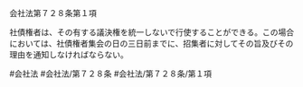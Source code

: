 会社法第７２８条第１項

社債権者は、その有する議決権を統一しないで行使することができる。この場合においては、社債権者集会の日の三日前までに、招集者に対してその旨及びその理由を通知しなければならない。

#会社法
#会社法/第７２８条
#会社法/第７２８条/第１項
